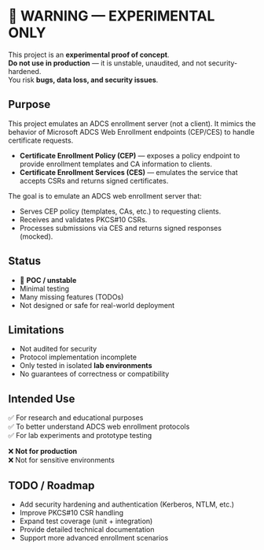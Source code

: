 
🚨 WARNING — EXPERIMENTAL ONLY
==========================================================

This project is an **experimental proof of concept**.  
**Do not use in production** — it is unstable, unaudited, and not security-hardened.  
You risk **bugs, data loss, and security issues**.


Purpose
----------------------------------------------------------

This project emulates an ADCS enrollment server (not a client). It mimics the behavior of Microsoft ADCS Web Enrollment endpoints (CEP/CES) to handle certificate requests.

- **Certificate Enrollment Policy (CEP)** — exposes a policy endpoint 
  to provide enrollment templates and CA information to clients.
- **Certificate Enrollment Services (CES)** — emulates the service that 
  accepts CSRs and returns signed certificates.

The goal is to emulate an ADCS web enrollment server that:

- Serves CEP policy (templates, CAs, etc.) to requesting clients.
- Receives and validates PKCS#10 CSRs.
- Processes submissions via CES and returns signed responses (mocked).
  

Status
----------------------------------------------------------

- 🚧 **POC / unstable**
- Minimal testing
- Many missing features (TODOs)
- Not designed or safe for real-world deployment


Limitations
----------------------------------------------------------

- Not audited for security
- Protocol implementation incomplete
- Only tested in isolated **lab environments**
- No guarantees of correctness or compatibility

Intended Use
----------------------------------------------------------

✅ For research and educational purposes  
✅ To better understand ADCS web enrollment protocols  
✅ For lab experiments and prototype testing  

❌ **Not for production**  
❌ Not for sensitive environments  

TODO / Roadmap
----------------------------------------------------------

- Add security hardening and authentication (Kerberos, NTLM, etc.)
- Improve PKCS#10 CSR handling
- Expand test coverage (unit + integration)
- Provide detailed technical documentation
- Support more advanced enrollment scenarios
